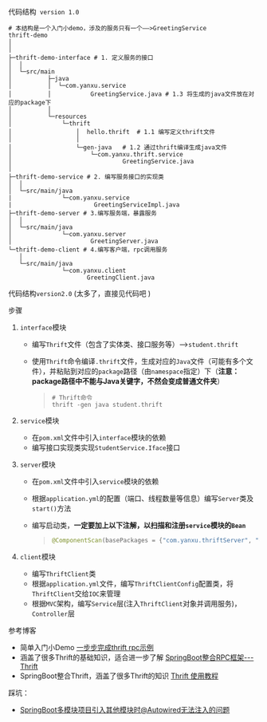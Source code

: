 代码结构` version 1.0`

```shell
# 本结构是一个入门小demo，涉及的服务只有一个——>GreetingService
thrift-demo
│      
│
├─thrift-demo-interface # 1. 定义服务的接口
│  │
│  └─src/main
│          ├─java
│          │  └─com.yanxu.service
│          │           GreetingService.java # 1.3 将生成的java文件放在对应的package下
│          │
│          └─resources
│              └─thrift
│                  │  hello.thrift	# 1.1 编写定义thrift文件
│                  │
│                  └─gen-java	# 1.2 通过thrift编译生成java文件
│                      └─com.yanxu.thrift.service
│                            	GreetingService.java
│
├─thrift-demo-service # 2. 编写服务接口的实现类
│  │
│  └─src/main/java
|              └─com.yanxu.service
|	 					GreetingServiceImpl.java
├─thrift-demo-server # 3.编写服务端，暴露服务
│  │
│  └─src/main/java
│              └─com.yanxu.server
│                      GreetingServer.java						
└─thrift-demo-client # 4.编写客户端，rpc调用服务
   │
   └─src/main/java
               └─com.yanxu.client
                      GreetingClient.java

```

代码结构`version2.0` (太多了，直接见代码吧 )

步骤

1. `interface`模块

   - 编写`Thrift`文件（包含了实体类、接口服务等）-->`student.thrift`

   - 使用`Thrift`命令编译`.thrift`文件，生成对应的`Java`文件（可能有多个文件），并粘贴到对应的`package`路径（由`namespace`指定）下（**注意：package路径中不能与Java关键字，不然会变成普通文件夹**）

     > ```shell
     > # Thrift命令
     > thrift -gen java student.thrift
     > ```

2. `service`模块

   - 在`pom.xml`文件中引入`interface`模块的依赖
   - 编写接口实现类实现`StudentService.Iface`接口

3. `server`模块

   - 在`pom.xml`文件中引入`service`模块的依赖

   - 根据`application.yml`的配置（端口、线程数量等信息）编写`Server`类及`start()`方法

   - 编写启动类，**一定要加上以下注解，以扫描和注册`service`模块的`Bean`**

     > ```java
     > @ComponentScan(basePackages = {"com.yanxu.thriftServer", "com.yanxu.thriftService"})
     > ```

4. `client`模块

   - 编写`ThriftClient`类
   - 根据`application.yml`文件，编写`ThriftClientConfig`配置类，将`ThriftClient`交给`IOC`来管理
   - 根据`MVC`架构，编写`Service`层(注入`ThriftClient`对象并调用服务)，`Controller`层





参考博客

- 简单入门小Demo [一步步完成thrift rpc示例](https://mp.weixin.qq.com/s?__biz=MzAxMTY0Nzg1Mg==&mid=2648941714&idx=1&sn=ae4bb5bdac4773c2cbf8c070d4d4e199&chksm=83aaea91b4dd638707bda31e5277d5b702844efa48162eef9df200bd10e052b584148d4bf861&scene=21#wechat_redirect)
- 涵盖了很多Thrift的基础知识，适合进一步了解 [SpringBoot整合RPC框架---Thrift](https://blog.csdn.net/lupengfei1009/article/details/100934794)
- SpringBoot整合Thrift，涵盖了很多Thrift的知识 [Thrift 使用教程](https://cloud.tencent.com/developer/article/1688361)

踩坑：
- [SpringBoot多模块项目引入其他模块时@Autowired无法注入的问题](https://blog.csdn.net/weixin_42326851/article/details/123894504)